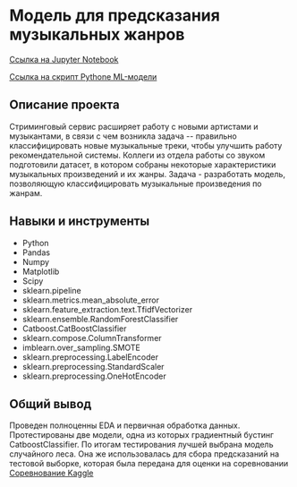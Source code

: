 # Модель для предсказания музыкальных жанров
[Ссылка на Jupyter Notebook](https://github.com/iashorokhov/Completed-ML-projects/blob/master/%D0%9F%D1%80%D0%B5%D0%B4%D1%81%D0%BA%D0%B0%D0%B7%D0%B0%D0%BD%D0%B8%D0%B5%20%D0%BC%D1%83%D0%B7%D1%8B%D0%BA%D0%B0%D0%BB%D1%8C%D0%BD%D0%BE%D0%B3%D0%BE%20%D0%B6%D0%B0%D0%BD%D1%80%D0%B0%20(Kaggle)/%D0%90%D0%BB%D0%B3%D0%BE%D1%80%D0%B8%D1%82%D0%BC%20%D0%BF%D1%80%D0%B5%D0%B4%D1%81%D0%BA%D0%B0%D0%B7%D0%B0%D0%BD%D0%B8%D0%B9%20%D0%B6%D0%B0%D0%BD%D1%80%D0%BE%D0%B2.ipynb)

[Ссылка на скрипт Pythone ML-модели](https://github.com/iashorokhov/Completed-ML-projects/blob/master/%D0%9F%D1%80%D0%B5%D0%B4%D1%81%D0%BA%D0%B0%D0%B7%D0%B0%D0%BD%D0%B8%D0%B5%20%D0%BC%D1%83%D0%B7%D1%8B%D0%BA%D0%B0%D0%BB%D1%8C%D0%BD%D0%BE%D0%B3%D0%BE%20%D0%B6%D0%B0%D0%BD%D1%80%D0%B0%20(Kaggle)/%D0%9A%D0%BE%D0%B4%20%D0%BC%D0%BE%D0%B4%D0%B5%D0%BB%D0%B8.py)

## Описание проекта
Стриминговый сервис расширяет работу с новыми артистами и музыкантами, в связи с чем возникла задача -- правильно классифицировать новые музыкальные треки, чтобы улучшить работу рекомендательной системы. Коллеги из отдела работы со звуком подготовили датасет, в котором собраны некоторые характеристики музыкальных произведений и их жанры. Задача - разработать модель, позволяющую классифицировать музыкальные произведения по жанрам.
## Навыки и инструменты
- Python
- Pandas
- Numpy
- Matplotlib
- Scipy
- sklearn.pipeline
- sklearn.metrics.mean_absolute_error
- sklearn.feature_extraction.text.TfidfVectorizer
- sklearn.ensemble.RandomForestClassifier
- Catboost.CatBoostClassifier
- sklearn.compose.ColumnTransformer
- imblearn.over_sampling.SMOTE
- sklearn.preprocessing.LabelEncoder
- sklearn.preprocessing.StandardScaler
- sklearn.preprocessing.OneHotEncoder

## Общий вывод
Проведен полноценны EDA и первичная обработка данных. Протестированы две модели, одна из которых градиентный бустинг CatboostClassifier. По итогам тестирования лучшей выбрана модель случайного леса. Она же использовалась для сбора предсказаний на тестовой выборке, которая была передана для оценки на соревновании [Соревнование Kaggle](https://www.kaggle.com/competitions/music-genre-prediction-m125ds)
    
